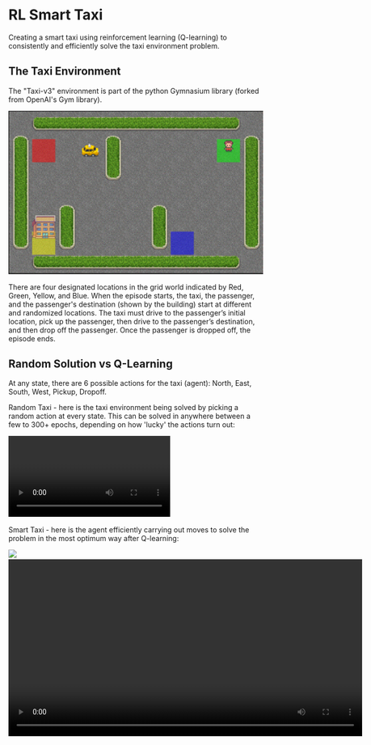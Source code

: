 # RL Smart Taxi

Creating a smart taxi using reinforcement learning (Q-learning) to consistently and efficiently solve the taxi environment problem.


## The Taxi Environment

The "Taxi-v3" environment is part of the python Gymnasium library (forked from OpenAI's Gym library). 

<img src="images/taxi_env.png" width="700" />

There are four designated locations in the grid world indicated by Red, Green, Yellow, and Blue. When the episode starts, the taxi, the passenger, and the passenger's destination (shown by the building) start at different and randomized locations. The taxi must drive to the passenger’s initial location, pick up the passenger, then drive to the passenger’s destination, and then drop off the passenger. Once the passenger is dropped off, the episode ends. 

## Random Solution vs Q-Learning

At any state, there are 6 possible actions for the taxi (agent): North, East, South, West, Pickup, Dropoff.

Random Taxi - here is the taxi environment being solved by picking a random action at every state. This can be solved in anywhere between a few to 300+ epochs, depending on how 'lucky' the actions turn out:

<video width="320" controls>
  <source src="https://github.com/AdithyaR7/RL-Smart-Taxi/raw/refs/heads/main/taxi_sol_vids/random_taxi.mp4">
  Your browser does not support the video tag.
</video>

Smart Taxi - here is the agent efficiently carrying out moves to solve the problem in the most optimum way after Q-learning:

<a href="https://www.youtube.com/watch?v=3sxugf6BZaI">
    <img src="https://img.youtube.com/vi/3sxugf6BZaI/0.jpg" width="320">
</a>

<video src="taxi_sol_vids/smart_taxi.mp4" width="700" />
